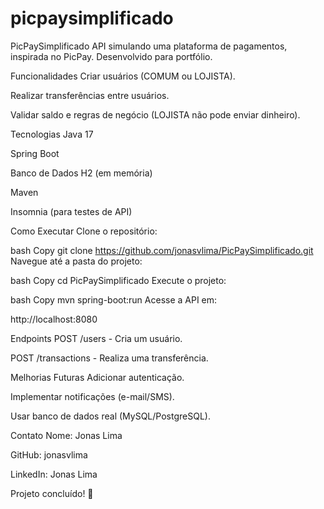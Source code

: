 # picpaysimplificado
 
PicPaySimplificado
API simulando uma plataforma de pagamentos, inspirada no PicPay. Desenvolvido para portfólio.

Funcionalidades
Criar usuários (COMUM ou LOJISTA).

Realizar transferências entre usuários.

Validar saldo e regras de negócio (LOJISTA não pode enviar dinheiro).

Tecnologias
Java 17

Spring Boot

Banco de Dados H2 (em memória)

Maven

Insomnia (para testes de API)

Como Executar
Clone o repositório:

bash
Copy
git clone https://github.com/jonasvlima/PicPaySimplificado.git
Navegue até a pasta do projeto:

bash
Copy
cd PicPaySimplificado
Execute o projeto:

bash
Copy
mvn spring-boot:run
Acesse a API em:

http://localhost:8080

Endpoints
POST /users - Cria um usuário.

POST /transactions - Realiza uma transferência.

Melhorias Futuras
Adicionar autenticação.

Implementar notificações (e-mail/SMS).

Usar banco de dados real (MySQL/PostgreSQL).

Contato
Nome: Jonas Lima

GitHub: jonasvlima

LinkedIn: Jonas Lima

Projeto concluído! 🚀
